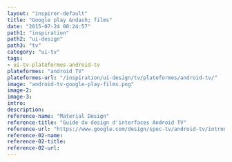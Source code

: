 ```yaml
---
layout: "inspirer-default"
title: "Google play &ndash; films"
date: "2015-07-24 00:24:57"
path1: "inspiration"
path2: "ui-design"
path3: "tv"
category: "ui-tv"
tags:
- ui-tv-plateformes-android-tv
plateformes: "android TV"
plateformes-url: "/inspiration/ui-design/tv/plateformes/android-tv/"
image: "android-tv-google-play-films.png"
image-2:
image-3:
intro:
description:
reference-name: "Material Design"
reference-title: "Guide du design d'interfaces Android TV"
reference-url: "https://www.google.com/design/spec-tv/android-tv/introduction.html"
reference-02-name:
reference-02-title:
reference-02-url:
---
```

